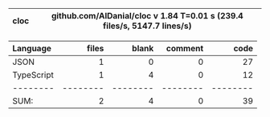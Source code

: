 
cloc|github.com/AlDanial/cloc v 1.84  T=0.01 s (239.4 files/s, 5147.7 lines/s)
--- | ---

Language|files|blank|comment|code
:-------|-------:|-------:|-------:|-------:
JSON|1|0|0|27
TypeScript|1|4|0|12
--------|--------|--------|--------|--------
SUM:|2|4|0|39

